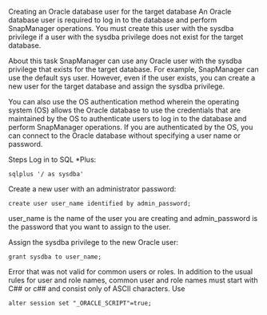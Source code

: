 Creating an Oracle database user for the target database
An Oracle database user is required to log in to the database and perform SnapManager operations. You must create this user with the sysdba privilege if a user with the sysdba privilege does not exist for the target database.

About this task
SnapManager can use any Oracle user with the sysdba privilege that exists for the target database. For example, SnapManager can use the default sys user. However, even if the user exists, you can create a new user for the target database and assign the sysdba privilege.

You can also use the OS authentication method wherein the operating system (OS) allows the Oracle database to use the credentials that are maintained by the OS to authenticate users to log in to the database and perform SnapManager operations. If you are authenticated by the OS, you can connect to the Oracle database without specifying a user name or password.

Steps
Log in to SQL *Plus:
```
sqlplus '/ as sysdba'
```
Create a new user with an administrator password:
```
create user user_name identified by admin_password;
```
user_name is the name of the user you are creating and admin_password is the password that you want to assign to the user.

Assign the sysdba privilege to the new Oracle user:
```
grant sysdba to user_name;
```

Error
that was not valid for common users or roles.  In addition to
the usual rules for user and role names, common user and role
names must start with C## or c## and consist only of ASCII
characters.
Use
```
alter session set "_ORACLE_SCRIPT"=true;
```